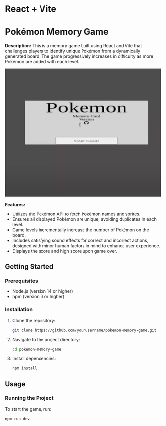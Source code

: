 # React + Vite
# Pokémon Memory Game

**Description:**
This is a memory game built using React and Vite that challenges players to identify unique Pokémon from a dynamically generated board. The game progressively increases in difficulty as more Pokémon are added with each level.

[![Watch the Video](public/images/memory_card_demo.jpg)](https://youtu.be/kmd_FuJVjjM)

**Features:**
- Utilizes the Pokémon API to fetch Pokémon names and sprites.
- Ensures all displayed Pokémon are unique, avoiding duplicates in each level.
- Game levels incrementally increase the number of Pokémon on the board.
- Includes satisfying sound effects for correct and incorrect actions, designed with minor human factors in mind to enhance user experience.
- Displays the score and high score upon game over.

## Getting Started

### Prerequisites
- Node.js (version 14 or higher)
- npm (version 6 or higher)

### Installation
1. Clone the repository:
    ```bash
    git clone https://github.com/yourusername/pokemon-memory-game.git
    ```
2. Navigate to the project directory:
    ```bash
    cd pokemon-memory-game
    ```
3. Install dependencies:
    ```bash
    npm install
    ```

## Usage

### Running the Project
To start the game, run:
```bash
npm run dev
